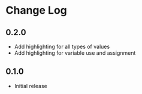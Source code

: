 # Change Log


## 0.2.0

- Add highlighting for all types of values
- Add highlighting for variable use and assignment

## 0.1.0

- Initial release
